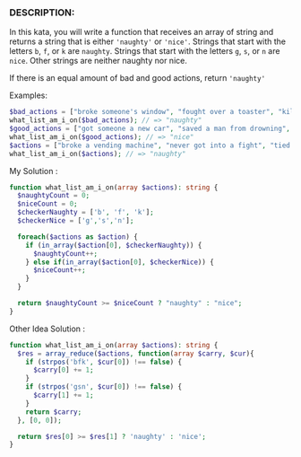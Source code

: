### DESCRIPTION:

In this kata, you will write a function that receives an array of string and returns a string that is either `'naughty'` or `'nice'`. Strings that start with the letters `b`, `f`, or `k` are `naughty`. Strings that start with the letters `g`, `s`, or `n` are `nice`. Other strings are neither naughty nor nice.

If there is an equal amount of bad and good actions, return `'naughty'`

Examples:

```php
$bad_actions = ["broke someone's window", "fought over a toaster", "killed a bug"];
what_list_am_i_on($bad_actions); // => "naughty"
$good_actions = ["got someone a new car", "saved a man from drowning", "never got into a fight"];
what_list_am_i_on($good_actions); // => "nice"
$actions = ["broke a vending machine", "never got into a fight", "tied someone's shoes"];
what_list_am_i_on($actions); // => "naughty"
```



My Solution :

```php
function what_list_am_i_on(array $actions): string {
  $naughtyCount = 0;
  $niceCount = 0;
  $checkerNaughty = ['b', 'f', 'k'];
  $checkerNice = ['g','s','n'];

  foreach($actions as $action) {
    if (in_array($action[0], $checkerNaughty)) {
      $naughtyCount++;
    } else if(in_array($action[0], $checkerNice)) {
      $niceCount++;
    }
  }

  return $naughtyCount >= $niceCount ? "naughty" : "nice";
}
```

Other Idea Solution :

```php
function what_list_am_i_on(array $actions): string {
  $res = array_reduce($actions, function(array $carry, $cur){
    if (strpos('bfk', $cur[0]) !== false) {
      $carry[0] += 1;
    }
    if (strpos('gsn', $cur[0]) !== false) {
      $carry[1] += 1;
    }
    return $carry;
  }, [0, 0]);

  return $res[0] >= $res[1] ? 'naughty' : 'nice';
}
```
